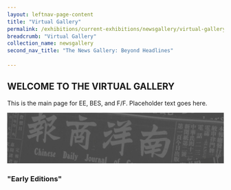 ```yaml
---
layout: leftnav-page-content
title: "Virtual Gallery"
permalink: /exhibitions/current-exhibitions/newsgallery/virtual-gallery/
breadcrumb: "Virtual Gallery"
collection_name: newsgallery
second_nav_title: "The News Gallery: Beyond Headlines"

---
```


<h2>WELCOME TO THE VIRTUAL GALLERY</h2>

<p>This is the main page for EE, BES, and F/F. Placeholder text goes here.</p>

<div class="sgds-container">
    <div class="row">
        <div class="col is-four">
            <div class="row">
                <img src="/images/event-images/newsgallery/TNG_placeholder.jpg" alt="Early Editions">
            </div>
            <div class="row">
                <h3>"Early Editions"</h3>
            </div>            
        </div>
    </div>
</div>


